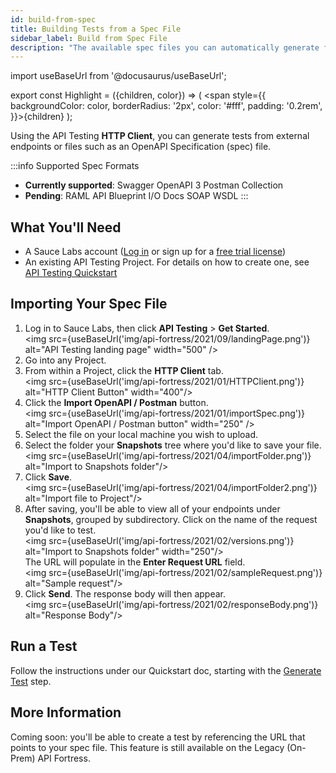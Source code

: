 ```yaml
---
id: build-from-spec
title: Building Tests from a Spec File
sidebar_label: Build from Spec File
description: "The available spec files you can automatically generate from are: Swagger, RAML, OpenAPI 3, API Blueprint, I/O Docs, SOAP WSDL, and Postman Collection."
---
```


import useBaseUrl from '@docusaurus/useBaseUrl';

export const Highlight = ({children, color}) => ( <span style={{
      backgroundColor: color,
      borderRadius: '2px',
      color: '#fff',
      padding: '0.2rem',
    }}>{children}</span> );


Using the API Testing **HTTP Client**, you can generate tests from external endpoints or files such as an OpenAPI Specification (spec) file.

:::info Supported Spec Formats
* **Currently supported**: <Highlight color="#37b732">Swagger</Highlight> <Highlight  color="#4e5b2e">OpenAPI 3</Highlight> <Highlight color="#ff6c37">Postman Collection</Highlight>
* **Pending**: <Highlight color="#29d3fe">RAML</Highlight> <Highlight color="#9073d2">API Blueprint</Highlight> <Highlight color="#c3090c">I/O Docs</Highlight> <Highlight color="#025b9c">SOAP</Highlight> <Highlight color="#025b9c">WSDL</Highlight>
:::

## What You'll Need

* A Sauce Labs account ([Log in](https://accounts.saucelabs.com/am/XUI/#login/) or sign up for a [free trial license](https://saucelabs.com/sign-up))
* An existing API Testing Project. For details on how to create one, see [API Testing Quickstart](/api-testing/quickstart/)


## Importing Your Spec File

1. Log in to Sauce Labs, then click **API Testing** > **Get Started**.<br/>
  <img src={useBaseUrl('img/api-fortress/2021/09/landingPage.png')} alt="API Testing landing page" width="500" />
2. Go into any Project.
3. From within a Project, click the __HTTP Client__ tab.<br/><img src={useBaseUrl('img/api-fortress/2021/01/HTTPClient.png')} alt="HTTP Client Button" width="400"/>
4. Click the **Import OpenAPI / Postman** button.<br/><img src={useBaseUrl('img/api-fortress/2021/01/importSpec.png')} alt="Import OpenAPI / Postman button" width="250" />
5. Select the file on your local machine you wish to upload.
6. Select the folder your **Snapshots** tree where you'd like to save your file.<br/><img src={useBaseUrl('img/api-fortress/2021/04/importFolder.png')} alt="Import to Snapshots folder"/>
7. Click **Save**.<br/><img src={useBaseUrl('img/api-fortress/2021/04/importFolder2.png')} alt="Import file to Project"/>
8. After saving, you'll be able to view all of your endpoints under **Snapshots**, grouped by subdirectory. Click on the name of the request you'd like to test.<br/><img src={useBaseUrl('img/api-fortress/2021/02/versions.png')} alt="Import to Snapshots folder" width="250"/><br/>
   The URL will populate in the **Enter Request URL** field.<br/><img src={useBaseUrl('img/api-fortress/2021/02/sampleRequest.png')} alt="Sample request"/>
9. Click **Send**. The response body will then appear.<br/><img src={useBaseUrl('img/api-fortress/2021/02/responseBody.png')} alt="Response Body"/>

## Run a Test

Follow the instructions under our Quickstart doc, starting with the [Generate Test](/api-testing/quickstart/#generate-test) step.

## More Information

Coming soon: you'll be able to create a test by referencing the URL that points to your spec file. This feature is still available on the Legacy (On-Prem) API Fortress.
